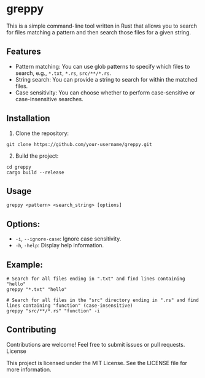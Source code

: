# greppy
This is a simple command-line tool written in Rust that allows you to search for files matching a pattern and then search those files for a given string.

## Features
- Pattern matching: You can use glob patterns to specify which files to search, e.g., `*.txt`, `*.rs`, `src/**/*.rs`.
- String search: You can provide a string to search for within the matched files.
- Case sensitivity: You can choose whether to perform case-sensitive or case-insensitive searches.

## Installation
1.	Clone the repository:
```
git clone https://github.com/your-username/greppy.git
```

2.	Build the project:
```
cd greppy
cargo build --release
```

## Usage
```
greppy <pattern> <search_string> [options]
```

## Options:
- `-i`, `--ignore-case`: Ignore case sensitivity.
- `-h`, `-help`: Display help information.

## Example:
```
# Search for all files ending in ".txt" and find lines containing "hello"
greppy "*.txt" "hello"
```

```
# Search for all files in the "src" directory ending in ".rs" and find lines containing "function" (case-insensitive)
greppy "src/**/*.rs" "function" -i
```

## Contributing
Contributions are welcome! Feel free to submit issues or pull requests.
License

This project is licensed under the MIT License. See the LICENSE file for more information.
